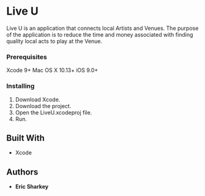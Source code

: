 # Live U

Live U is an application that connects local Artists and Venues. The purpose of the application is to reduce the time and money associated with finding quality local acts to play at the Venue.

### Prerequisites

Xcode 9+
Mac OS X 10.13+
iOS 9.0+

### Installing

1. Download Xcode.
2. Download the project.
3. Open the LiveU.xcodeproj file.
4. Run.

## Built With

* Xcode

## Authors

* **Eric Sharkey**
